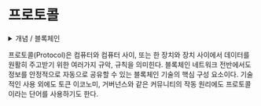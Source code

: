 # 프로토콜

<details>

<summary>개념 / 블록체인</summary>



</details>

프로토콜(Protocol)은 컴퓨터와 컴퓨터 사이, 또는 한 장치와 장치 사이에서 데이터를 원활히 주고받기 위한 여러가지 규악, 규칙을 의미힌다. 블록체인 네트워크 전반에서도 정보를 안정적으로 자동으로 공유할 수 있는 블록체인 기술의 핵심 구성 요소이다. 기술적인 사용 외에도 토큰 이코노미, 거버넌스와 같은 커뮤니티의 작동 원리에도 프로토콜이라는 단어를 사용하기도 한다.
